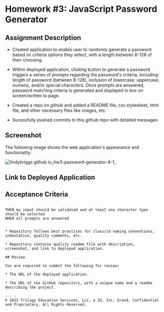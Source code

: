 # Homework #3: JavaScript Password Generator

## Assignment Description

* Created application to enable user to randomly generate a password based on criteria options they select, with a length between 8-128 of their choosing.

* Within deployed application, clicking button to generate a password triggers a series of prompts regarding the password's criteria, including: length of password (between 8-128), inclusion of lowercase, uppercase, numeric, and/or special characters. Once prompts are answered, password matching criteria is generated and displayed in box on screen/written to page. 

* Created a repo on github and added a README file, css stylesheet, html file, and other necessary files like images, etc.

* Sucessfully pushed commits to this github repo with detailed messages


## Screenshot

The following image shows the web application's appearance and functionality:

![lindybriggs github io_hw3-password-generator-4-1_](https://user-images.githubusercontent.com/101146153/161286026-5acd1c31-30e5-459f-af0e-0a755a940453.png)

## Link to Deployed Application






## Acceptance Criteria

```

THEN my input should be validated and at least one character type should be selected
WHEN all prompts are answered


* Repository follows best practices for class/id naming conventions, indentation, quality comments, etc.

* Repository contains quality readme file with description, screenshot, and link to deployed application.

## Review

You are required to submit the following for review:

* The URL of the deployed application.

* The URL of the GitHub repository, with a unique name and a readme describing the project.

- - -
© 2022 Trilogy Education Services, LLC, a 2U, Inc. brand. Confidential and Proprietary. All Rights Reserved.
